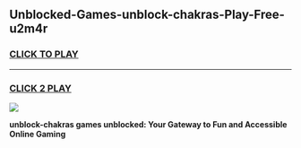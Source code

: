 
## Unblocked-Games-unblock-chakras-Play-Free-u2m4r
<h3>
<a href="https://premium76.site?title=unblock-chakras&ref=23A">CLICK TO PLAY</a></h3>
<hr>

<h3>
<a href="https://premium76.site?title=unblock-chakras&ref=23A">CLICK 2 PLAY</a>
  
</h3>

<a href="https://premium76.site?title=unblock-chakras&ref=23A"><img src="https://clearcache.store/games.png"></a>


**unblock-chakras games unblocked: Your Gateway to Fun and Accessible Online Gaming**
